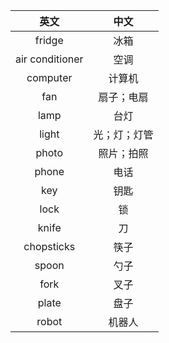 |英文|中文|
|:---:|:---:|
| fridge | 冰箱 | 
| air conditioner | 空调 |
| computer | 计算机 |
| fan | 扇子；电扇 |
| lamp | 台灯 |
| light | 光；灯；灯管 |
| photo | 照片；拍照 | 
| phone | 电话 | 
| key | 钥匙 |
| lock | 锁 |
| knife | 刀 |
| chopsticks | 筷子 |
| spoon | 勺子 |
| fork | 叉子 |
| plate | 盘子 |
| robot | 机器人 |

